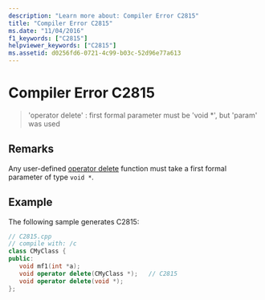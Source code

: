 ```yaml
---
description: "Learn more about: Compiler Error C2815"
title: "Compiler Error C2815"
ms.date: "11/04/2016"
f1_keywords: ["C2815"]
helpviewer_keywords: ["C2815"]
ms.assetid: d0256fd6-0721-4c99-b03c-52d96e77a613
---
```

# Compiler Error C2815

> 'operator delete' : first formal parameter must be 'void *', but 'param' was used

## Remarks

Any user-defined [operator delete](../../standard-library/new-operators.md#op_delete) function must take a first formal parameter of type `void *`.

## Example

The following sample generates C2815:

```cpp
// C2815.cpp
// compile with: /c
class CMyClass {
public:
   void mf1(int *a);
   void operator delete(CMyClass *);   // C2815
   void operator delete(void *);
};
```
